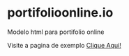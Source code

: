 # portifolioonline.io
Modelo html para portifolio online

Visite a pagina de exemplo
[Clique Aqui!](https://shadowruge.github.io/portifolionline.io/)
